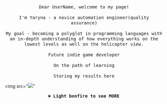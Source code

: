 <p align="center">
  <br>
  <samp>
    <br>Dear UserName, welcome to my page! <br>
    <br>I'm Yaryna - a novice automation engineer(quality assurance)<br>
    <br>My goal - becoming a polyglot in programming languages with an in-depth understanding of how everything works on the lowest levels as well on the helicopter view.<br>
    <br>Future indie game developer<br>
    <br>On the path of learning<br>
    <br>Storing my results here<br>


</samp>

  <img src="<img src="https://raw.githubusercontent.com/TanZng/TanZng/master/assets/hollor_knight3.gif" width="200"/>"

</p>


<details align="center">

<summary> <b> <samp> Light bonfire to see MORE </samp></b></summary>
<samp>
 <b><h2 style="color: #fc6203">B O N F I R E &nbsp; L I T !</h2> </b>

<img src="https://raw.githubusercontent.com/TanZng/TanZng/master/assets/bonefire.gif" width="200"/>




 
<h1 align="center"><a href="https://www.linkedin.com/in/yary/">
  <img align="center" alt="Linkdein" width="22px" src="https://cdn.jsdelivr.net/npm/simple-icons@v3/icons/linkedin.svg" />
</a>
<a href="https://t.me/Yarwoll">
  <img align="center" alt="Telegram" width="22px" src="https://cdn.jsdelivr.net/npm/simple-icons@v3/icons/telegram.svg" />
</a>


<p align="center">


